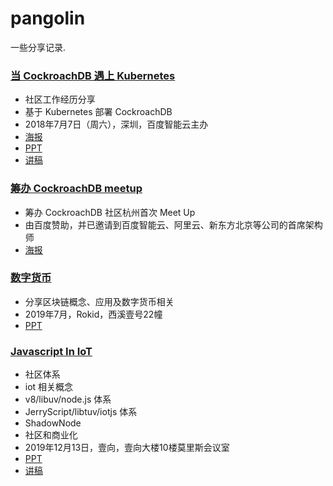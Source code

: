 # pangolin

一些分享记录.

### [当 CockroachDB 遇上 Kubernetes](./cockroachdb-shenzhen-2018-07/README.md)

* 社区工作经历分享
* 基于 Kubernetes 部署 CockroachDB
* 2018年7月7日（周六），深圳，百度智能云主办
* [海报](./cockroachdb-shenzhen-2018-07/playbill.jpeg)
* [PPT](./cockroachdb-shenzhen-2018-07/notePPT.pdf)
* [讲稿](./cockroachdb-shenzhen-2018-07/note.md)

### [筹办 CockroachDB meetup](./cockroachdb-meetup/README.md)

* 筹办 CockroachDB 社区杭州首次 Meet Up
* 由百度赞助，并已邀请到百度智能云、阿里云、新东方北京等公司的首席架构师
* [海报](./cockroachdb-meetup/playbill-for-community.jpeg)

### [数字货币](./blockchain-rokid-2019-07/README.md)

* 分享区块链概念、应用及数字货币相关
* 2019年7月，Rokid，西溪壹号22幢
* [PPT]()

### [Javascript In IoT](./shadownode-eshine-2019-12/README.md)

* 社区体系
* iot 相关概念
* v8/libuv/node.js 体系
* JerryScript/libtuv/iotjs 体系
* ShadowNode
* 社区和商业化
* 2019年12月13日，壹向，壹向大楼10楼莫里斯会议室
* [PPT](./shadownode-eshine-2019-12/JavaScript-in-IoT.pptx)
* [讲稿](./shadownode-eshine-2019-12/draft.md)
